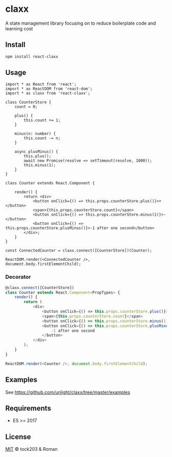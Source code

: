# claxx

A state management library focusing on to reduce boilerplate code and learning cost

## Install

```sh
npm install react-claxx
```

## Usage

    import * as React from 'react';
    import * as ReactDOM from 'react-dom';
    import * as claxx from 'react-claxx';

    class CounterStore {
        count = 0;

        plus() {
            this.count += 1;
        }

        minus(n: number) {
            this.count -= n;
        }

        async plusMinus() {
            this.plus();
            await new Promise(resolve => setTimeout(resolve, 1000));
            this.minus(1);
        }
    }

    class Counter extends React.Component {

        render() {
            return <div>
                <button onClick={() => this.props.counterStore.plus()}>+</button>
                <span>{this.props.counterStore.count}</span>
                <button onClick={() => this.props.counterStore.minus(1)}>-</button>
                <button onClick={() => this.props.counterStore.plusMinus()}>-1 after one second</button>
            </div>;
        }
    }

    const ConnectedCounter = claxx.connect([CounterStore])(Counter);

    ReactDOM.render(<ConnectedCounter />, document.body.firstElementChild);

### Decorator

```ts
@claxx.connect([CounterStore])
class Counter extends React.Component<PropTypes> {
    render() {
        return (
            <div>
                <button onClick={() => this.props.counterStore.plus()}>+</button>
                <span>{this.props.counterStore.count}</span>
                <button onClick={() => this.props.counterStore.minus(1)}>-</button>
                <button onClick={() => this.props.counterStore.plusMinus()}>
                    -1 after one second
                </button>
            </div>
        );
    }
}

ReactDOM.render(<Counter />, document.body.firstElementChild);
```

## Examples

See <https://github.com/unlight/claxx/tree/master/examples>

## Requirements

-   ES >= 2017

## License

[MIT](LICENSE) © tock203 & Roman
